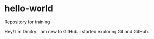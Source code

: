 # hello-world
Repository for training

Hey! I'm Dmitry. I am new to GitHub. I started exploring Git and GitHub. 
